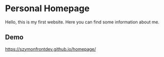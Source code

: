# Personal Homepage
Hello, this is my first website. Here you can find some information about me.

## Demo
https://szymonfrontdev.github.io/homepage/
